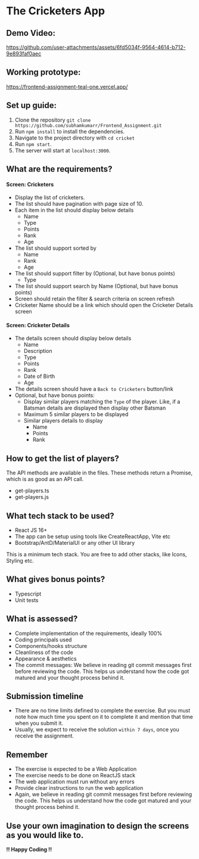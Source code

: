 # The Cricketers App

## Demo Video:

https://github.com/user-attachments/assets/6fd5034f-9564-4614-b712-9e893faf0aec

## Working prototype:
https://frontend-assignment-teal-one.vercel.app/

## Set up guide:
1. Clone the repository `git clone https://github.com/subhamkumarr/Frontend_Assignment.git`
2. Run `npm install` to install the dependencies.
3. Navigate to the project directory with `cd cricket`
4. Run `npm start`.
5. The server will start at `localhost:3000`.


## What are the requirements?

#### Screen: Cricketers

- Display the list of cricketers.
- The list should have pagination with page size of 10.
- Each item in the list should display below details
	- Name
	- Type
	- Points
	- Rank
	- Age
- The list should support sorted by
	- Name
	- Rank
	- Age
- The list should support filter by (Optional, but have bonus points)
	- Type
- The list should support search by Name (Optional, but have bonus points)
- Screen should retain the filter & search criteria on screen refresh
- Cricketer Name should be a link which should open the Cricketer Details screen

#### Screen: Cricketer Details

- The details screen should display below details
	- Name
	- Description
	- Type
	- Points
	- Rank
	- Date of Birth
	- Age
- The details screen should have a `Back to Cricketers` button/link
- Optional, but have bonus points:
	- Display similar players matching the `Type` of the player. Like, if a Batsman details are displayed then display other Batsman
	- Maximum 5 similar players to be displayed
	- Similar players details to display
		- Name
 		- Points
  		- Rank

## How to get the list of players?

The API methods are available in the files. These methods return a Promise, which is as good as an API call.
- get-players.ts
- get-players.js

## What tech stack to be used?

- React JS 16+
- The app can be setup using tools like CreateReactApp, Vite etc
- Bootstrap/AntD/MaterialUI or any other UI library

This is a minimum tech stack. You are free to add other stacks, like Icons, Styling etc.

## What gives bonus points?

- Typescript
- Unit tests

## What is assessed?

- Complete implementation of the requirements, ideally 100%
- Coding principals used
- Components/hooks structure
- Cleanliness of the code
- Appearance & aesthetics
- The commit messages: We believe in reading git commit messages first before reviewing the code. This helps us understand how the code got matured and your thought process behind it.

## Submission timeline

- There are no time limits defined to complete the exercise. But you must note how much time you spent on it to complete it and mention that time when you submit it.
- Usually, we expect to receive the solution `within 7 days`, once you receive the assignment.

## Remember

- The exercise is expected to be a Web Application
- The exercise needs to be done on ReactJS stack
- The web application must run without any errors
- Provide clear instructions to run the web application
- Again, we believe in reading git commit messages first before reviewing the code. This helps us understand how the code got matured and your thought process behind it.


## Use your own imagination to design the screens as you would like to.

**!! Happy Coding !!**
